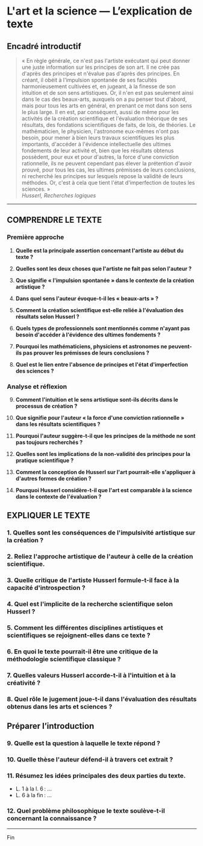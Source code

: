 # L'art et la science — L’explication de texte

## Encadré introductif
> « En règle générale, ce n'est pas l'artiste exécutant qui peut donner une juste information sur les principes de son art. Il ne crée pas d'après des principes et n'évalue pas d'après des principes. En créant, il obéit à l'impulsion spontanée de ses facultés harmonieusement cultivées et, en jugeant, à la finesse de son intuition et de son sens artistiques. Or, il n'en est pas seulement ainsi dans le cas des beaux-arts, auxquels on a pu penser tout d'abord, mais pour tous les arts en général, en prenant ce mot dans son sens le plus large. Il en est, par conséquent, aussi de même pour les activités de la création scientifique et l'évaluation théorique de ses résultats, des fondations scientifiques de faits, de lois, de théories. Le mathématicien, le physicien, l'astronome eux-mêmes n'ont pas besoin, pour mener à bien leurs travaux scientifiques les plus importants, d'accéder à l'évidence intellectuelle des ultimes fondements de leur activité et, bien que les résultats obtenus possèdent, pour eux et pour d'autres, la force d'une conviction rationnelle, ils ne peuvent cependant pas élever la prétention d'avoir prouvé, pour tous les cas, les ultimes prémisses de leurs conclusions, ni recherché les principes sur lesquels repose la validité de leurs méthodes. Or, c'est à cela que tient l'état d'imperfection de toutes les sciences. »  
> *Husserl, Recherches logiques*

---

## COMPRENDRE LE TEXTE

### Première approche

1. **Quelle est la principale assertion concernant l'artiste au début du texte ?**

2. **Quelles sont les deux choses que l'artiste ne fait pas selon l'auteur ?**

3. **Que signifie « l'impulsion spontanée » dans le contexte de la création artistique ?**

4. **Dans quel sens l'auteur évoque-t-il les « beaux-arts » ?**

5. **Comment la création scientifique est-elle reliée à l'évaluation des résultats selon Husserl ?**

6. **Quels types de professionnels sont mentionnés comme n'ayant pas besoin d'accéder à l'évidence des ultimes fondements ?**

7. **Pourquoi les mathématiciens, physiciens et astronomes ne peuvent-ils pas prouver les prémisses de leurs conclusions ?**

8. **Quel est le lien entre l'absence de principes et l'état d'imperfection des sciences ?**

### Analyse et réflexion

9. **Comment l'intuition et le sens artistique sont-ils décrits dans le processus de création ?**

10. **Que signifie pour l'auteur « la force d'une conviction rationnelle » dans les résultats scientifiques ?**

11. **Pourquoi l'auteur suggère-t-il que les principes de la méthode ne sont pas toujours recherchés ?**

12. **Quelles sont les implications de la non-validité des principes pour la pratique scientifique ?**

13. **Comment la conception de Husserl sur l'art pourrait-elle s'appliquer à d'autres formes de création ?**

14. **Pourquoi Husserl considère-t-il que l'art est comparable à la science dans le contexte de l'évaluation ?**

## EXPLIQUER LE TEXTE

### 1. Quelles sont les conséquences de l'impulsivité artistique sur la création ?  

### 2. Reliez l'approche artistique de l'auteur à celle de la création scientifique.  

### 3. Quelle critique de l'artiste Husserl formule-t-il face à la capacité d'introspection ?  

### 4. Quel est l'implicite de la recherche scientifique selon Husserl ?  

### 5. Comment les différentes disciplines artistiques et scientifiques se rejoignent-elles dans ce texte ?  

### 6. En quoi le texte pourrait-il être une critique de la méthodologie scientifique classique ?  

### 7. Quelles valeurs Husserl accorde-t-il à l'intuition et à la créativité ?  

### 8. Quel rôle le jugement joue-t-il dans l'évaluation des résultats obtenus dans les arts et sciences ?  

## Préparer l’introduction

### 9. Quelle est la question à laquelle le texte répond ?  

### 10. Quelle thèse l'auteur défend-il à travers cet extrait ?  

### 11. Résumez les idées principales des deux parties du texte.  
- L. 1 à la l. 6 : …  
- L. 6 à la fin : …  

### 12. Quel problème philosophique le texte soulève-t-il concernant la connaissance ?  

---  

Fin